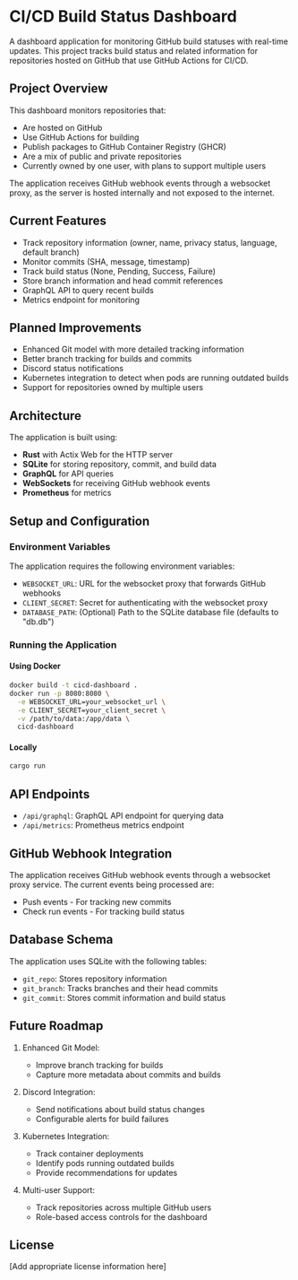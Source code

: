 # CI/CD Build Status Dashboard

A dashboard application for monitoring GitHub build statuses with real-time updates. This project tracks build status and related information for repositories hosted on GitHub that use GitHub Actions for CI/CD.

## Project Overview

This dashboard monitors repositories that:
- Are hosted on GitHub
- Use GitHub Actions for building
- Publish packages to GitHub Container Registry (GHCR)
- Are a mix of public and private repositories
- Currently owned by one user, with plans to support multiple users

The application receives GitHub webhook events through a websocket proxy, as the server is hosted internally and not exposed to the internet.

## Current Features

- Track repository information (owner, name, privacy status, language, default branch)
- Monitor commits (SHA, message, timestamp)
- Track build status (None, Pending, Success, Failure)
- Store branch information and head commit references
- GraphQL API to query recent builds
- Metrics endpoint for monitoring

## Planned Improvements

- Enhanced Git model with more detailed tracking information
- Better branch tracking for builds and commits
- Discord status notifications
- Kubernetes integration to detect when pods are running outdated builds
- Support for repositories owned by multiple users

## Architecture

The application is built using:
- **Rust** with Actix Web for the HTTP server
- **SQLite** for storing repository, commit, and build data
- **GraphQL** for API queries
- **WebSockets** for receiving GitHub webhook events
- **Prometheus** for metrics

## Setup and Configuration

### Environment Variables

The application requires the following environment variables:

- `WEBSOCKET_URL`: URL for the websocket proxy that forwards GitHub webhooks
- `CLIENT_SECRET`: Secret for authenticating with the websocket proxy
- `DATABASE_PATH`: (Optional) Path to the SQLite database file (defaults to "db.db")

### Running the Application

#### Using Docker

```bash
docker build -t cicd-dashboard .
docker run -p 8080:8080 \
  -e WEBSOCKET_URL=your_websocket_url \
  -e CLIENT_SECRET=your_client_secret \
  -v /path/to/data:/app/data \
  cicd-dashboard
```

#### Locally

```bash
cargo run
```

## API Endpoints

- `/api/graphql`: GraphQL API endpoint for querying data
- `/api/metrics`: Prometheus metrics endpoint

## GitHub Webhook Integration

The application receives GitHub webhook events through a websocket proxy service. The current events being processed are:
- Push events - For tracking new commits
- Check run events - For tracking build status

## Database Schema

The application uses SQLite with the following tables:
- `git_repo`: Stores repository information
- `git_branch`: Tracks branches and their head commits
- `git_commit`: Stores commit information and build status

## Future Roadmap

1. Enhanced Git Model:
   - Improve branch tracking for builds
   - Capture more metadata about commits and builds

2. Discord Integration:
   - Send notifications about build status changes
   - Configurable alerts for build failures

3. Kubernetes Integration:
   - Track container deployments
   - Identify pods running outdated builds
   - Provide recommendations for updates

4. Multi-user Support:
   - Track repositories across multiple GitHub users
   - Role-based access controls for the dashboard

## License

[Add appropriate license information here]
